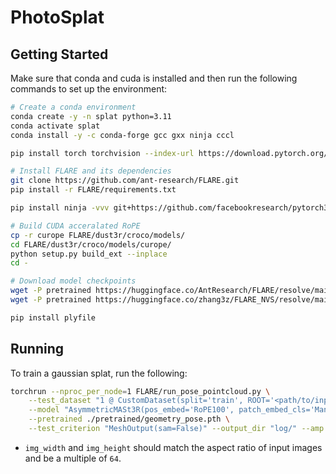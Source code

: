 # PhotoSplat

## Getting Started

Make sure that conda and cuda is installed and then run the following commands to set up the environment:
```sh
# Create a conda environment
conda create -y -n splat python=3.11
conda activate splat
conda install -y -c conda-forge gcc gxx ninja cccl

pip install torch torchvision --index-url https://download.pytorch.org/whl/cu128 # Replace with your CUDA version.

# Install FLARE and its dependencies
git clone https://github.com/ant-research/FLARE.git
pip install -r FLARE/requirements.txt

pip install ninja -vvv git+https://github.com/facebookresearch/pytorch3d.git 

# Build CUDA acceralated RoPE
cp -r curope FLARE/dust3r/croco/models/
cd FLARE/dust3r/croco/models/curope/
python setup.py build_ext --inplace
cd -

# Download model checkpoints
wget -P pretrained https://huggingface.co/AntResearch/FLARE/resolve/main/geometry_pose.pth
wget -P pretrained https://huggingface.co/zhang3z/FLARE_NVS/resolve/main/NVS.pth

pip install plyfile
```

## Running

To train a gaussian splat, run the following:
```sh
torchrun --nproc_per_node=1 FLARE/run_pose_pointcloud.py \
    --test_dataset "1 @ CustomDataset(split='train', ROOT='<path/to/input/images>', resolution=(<img_width>,<img_height>), seed=1, num_views=2, gt_num_image=0, aug_portrait_or_landscape=True, sequential_input=False, wpose=False)" \
    --model "AsymmetricMASt3R(pos_embed='RoPE100', patch_embed_cls='ManyAR_PatchEmbed', img_size=(512, 512), head_type='catmlp+dpt', output_mode='pts3d+desc24', depth_mode=('exp', -inf, inf), conf_mode=('exp', 1, inf), enc_embed_dim=1024, enc_depth=24, enc_num_heads=16, dec_embed_dim=768, dec_depth=12, dec_num_heads=12, two_confs=True, desc_conf_mode=('exp', 0, inf), wpose=False)" \
    --pretrained ./pretrained/geometry_pose.pth \
    --test_criterion "MeshOutput(sam=False)" --output_dir "log/" --amp 1 --seed 1 --num_workers 0
```
- `img_width` and `img_height` should match the aspect ratio of input images and be a multiple of `64`.
